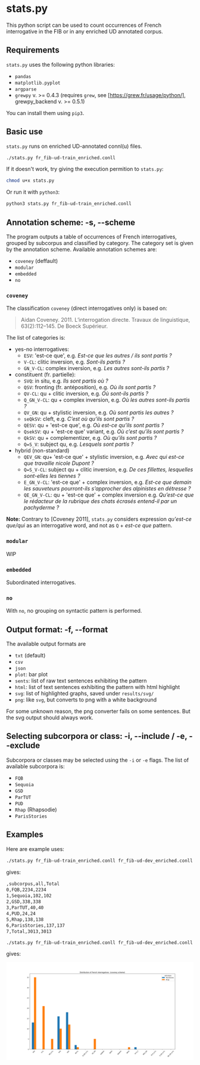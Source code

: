 # stats.py

This python script can be used to count occurrences of French interrogative in the FIB or in any enriched UD annotated corpus.

## Requirements

`stats.py` uses the following python libraries:

 * `pandas`
 * `matplotlib.pyplot`
 * `argparse`
 * `grewpy` v. >= 0.4.3 (requires `grew`, see [https://grew.fr/usage/python/], grewpy_backend v. >= 0.5.1)

You can install them using `pip3`.

## Basic use

`stats.py` runs on enriched UD-annotated connl(u) files.

```bash
./stats.py fr_fib-ud-train_enriched.conll
```

If it doesn't work, try giving the execution permition to `stats.py`:

```bash
chmod u+x stats.py
```

Or run it with `python3`:

```bash
python3 stats.py fr_fib-ud-train_enriched.conll
```

## Annotation scheme: -s, --scheme

The program outputs a table of occurrences of French interrogatives, grouped by subcorpus and classified by category. The category set is given by the annotation scheme. Available annotation schemes are:

 * `coveney` (deffault)
 * `modular`
 * `embedded`
 * `no`

### `coveney`

The classification `coveney` (direct interrogatives only) is based on:

> Aidan Coveney. 2011. L’interrogation directe. Travaux de linguistique, 63(2):112–145. De Boeck Supérieur.

The list of categories is:
 * yes-no interrogatives:
   * `ESV`: 'est-ce que', e.g. *Est-ce que les autres / ils sont partis ?*
   * `V-CL`: clitic inversion, e.g. *Sont-ils partis ?*
   * `GN_V-CL`: complex inversion, e.g. *Les autres sont-ils partis ?*
 * constituent (fr. partielle):
   * `SVQ`: in situ, e.g. *Ils sont partis où ?*
   * `QSV`: fronting (fr. antéposition), e.g. *Où ils sont partis ?*
   * `QV-CL`: qu + clitic inversion, e.g. *Où sont-ils partis ?*
   * `Q_GN_V-CL`: qu + complex inversion, e.g. *Où les autres sont-ils partis ?*
   * `QV_GN`: qu + stylistic inversion, e.g. *Où sont partis les autres ?*
   * `seQkSV`: cleft, e.g. *C’est où qu’ils sont partis ?*
   * `QESV`: qu + 'est-ce que', e.g. *Où est-ce qu’ils sont partis ?*
   * `QsekSV`: qu + 'est-ce que' variant, e.g. *Où c’est qu’ils sont partis ?*
   * `QkSV`: qu + complementizer, e.g. *Où qu’ils sont partis ?*
   * `Q=S_V`: subject qu, e.g. *Lesquels sont partis ?*
 * hybrid (non-standard)
   * `QEV_GN`: qu+ 'est-ce que' + stylistic inversion, e.g. *Avec qui est-ce que travaille nicole Dupont ?*
   * `Q=S_V-CL`: subject qu + clitic inversion, e.g. *De ces fillettes, lesquelles sont-elles les tiennes ?*
   * `E_GN_V-CL`: 'est-ce que' + complex inversion, e.g. *Est-ce que demain les sauveteurs pourront-ils s’approcher des alpinistes en détresse ?*
   * `QE_GN_V-CL`: qu + 'est-ce que' + complex inversion e.g. *Qu’est-ce que le rédacteur de la rubrique des chats écrasés entend-il par un pachyderme ?*

**Note:** Contrary to [Coveney 2011], `stats.py` considers expression *qu'est-ce que/qui* as an interrogative word, and not as `Q` + *est-ce que* pattern.

### `modular`

WIP

### `embedded`

Subordinated interrogatives.

### `no`

With `no`, no grouping on syntactic pattern is performed.


## Output format: -f, --format

The available output formats are

 * `txt` (default)
 * `csv`
 * `json`
 * `plot`: bar plot
 * `sents`: list of raw text sentences exhibiting the pattern
 * `html`: list of text sentences exhibiting the pattern with html highlight
 * `svg`: list of highlighted graphs, saved under `results/svg/`
 * `png`: like `svg`, but converts to png with a white background

For some unknown reason, the png converter fails on some sentences. But the svg output should always work.

## Selecting subcorpora or class: -i, --include / -e, --exclude

Subcorpora or classes may be selected using the `-i` or `-e` flags. The list of available subcorpora is:

 * `FQB`
 * `Sequoia`
 * `GSD`
 * `ParTUT`
 * `PUD`
 * `Rhap` (Rhapsodie)
 * `ParisStories`

## Examples

Here are example uses:

```bash
./stats.py fr_fib-ud-train_enriched.conll fr_fib-ud-dev_enriched.conll fr_fib-ud-test_enriched.conll -f csv -s no
```

gives:

```csv
,subcorpus,all,Total
0,FQB,2234,2234
1,Sequoia,102,102
2,GSD,338,338
3,ParTUT,40,40
4,PUD,24,24
5,Rhap,138,138
6,ParisStories,137,137
7,Total,3013,3013
```

```bash
./stats.py fr_fib-ud-train_enriched.conll fr_fib-ud-dev_enriched.conll fr_fib-ud-test_enriched.conll -f plot -i ParisStories Rhap
```

gives:

![Coveney distribution on spoken subcorpora](results/coveney_distr_spoken.png)